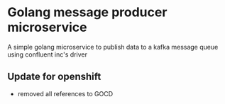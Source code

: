 # Golang message producer microservice

A simple golang microservice to publish data to a kafka message queue using confluent inc's driver


## Update for openshift
- removed all references to GOCD
